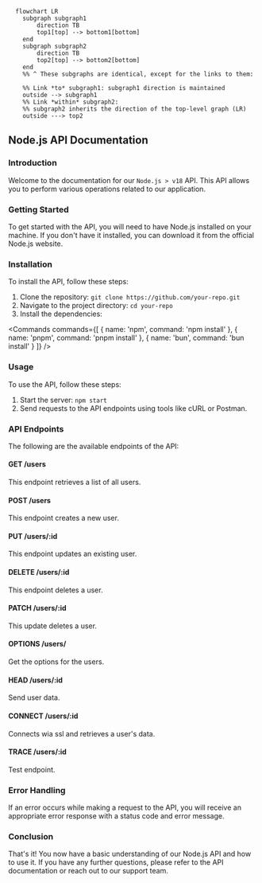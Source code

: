 ---
---

<script>
  import { Commands } from "$lib/components";
</script>


```mermaid
  flowchart LR
    subgraph subgraph1
        direction TB
        top1[top] --> bottom1[bottom]
    end
    subgraph subgraph2
        direction TB
        top2[top] --> bottom2[bottom]
    end
    %% ^ These subgraphs are identical, except for the links to them:

    %% Link *to* subgraph1: subgraph1 direction is maintained
    outside --> subgraph1
    %% Link *within* subgraph2:
    %% subgraph2 inherits the direction of the top-level graph (LR)
    outside ---> top2
```

## Node.js API Documentation

### Introduction

Welcome to the documentation for our `Node.js > v18` API. This API allows you to perform various operations related to our application.

### Getting Started

To get started with the API, you will need to have Node.js installed on your machine. If you don't have it installed, you can download it from the official Node.js website.

### Installation

To install the API, follow these steps:

1. Clone the repository: `git clone https://github.com/your-repo.git`
2. Navigate to the project directory: `cd your-repo`
3. Install the dependencies:

<Commands
commands={[
{
name: 'npm',
command: 'npm install'
},
{
name: 'pnpm',
command: 'pnpm install'
},
{
name: 'bun',
command: 'bun install'
}
]}
/>

### Usage

To use the API, follow these steps:

1. Start the server: `npm start`
2. Send requests to the API endpoints using tools like cURL or Postman.

### API Endpoints

The following are the available endpoints of the API:

#### GET /users

This endpoint retrieves a list of all users.

#### POST /users

This endpoint creates a new user.

#### PUT /users/:id

This endpoint updates an existing user.

#### DELETE /users/:id

This endpoint deletes a user.

#### PATCH /users/:id

This update deletes a user.

#### OPTIONS /users/

Get the options for the users.

#### HEAD /users/:id

Send user data.

#### CONNECT /users/:id

Connects wia ssl and retrieves a user's data.

#### TRACE /users/:id

Test endpoint.

### Error Handling

If an error occurs while making a request to the API, you will receive an appropriate error response with a status code and error message.

### Conclusion

That's it! You now have a basic understanding of our Node.js API and how to use it. If you have any further questions, please refer to the API documentation or reach out to our support team.
